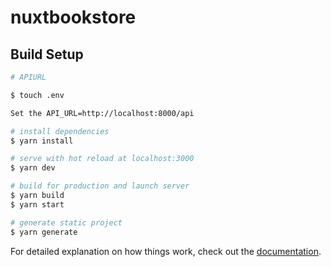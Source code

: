 # nuxtbookstore

## Build Setup

```bash
# APIURL

$ touch .env

Set the API_URL=http://localhost:8000/api

```

```bash
# install dependencies
$ yarn install

# serve with hot reload at localhost:3000
$ yarn dev

# build for production and launch server
$ yarn build
$ yarn start

# generate static project
$ yarn generate
```

For detailed explanation on how things work, check out the [documentation](https://nuxtjs.org).

